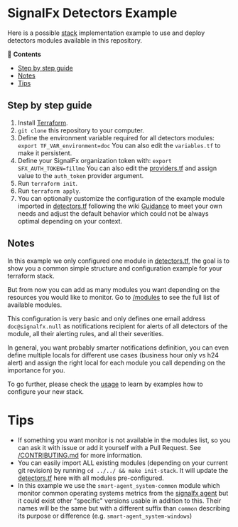 # SignalFx Detectors Example

Here is a possible
[stack](https://github.com/claranet/terraform-signalfx-detectors/wiki/Getting-started#stack)
implementation example to use and deploy detectors modules available in this repository.

<!-- START doctoc generated TOC please keep comment here to allow auto update -->
<!-- DON'T EDIT THIS SECTION, INSTEAD RE-RUN doctoc TO UPDATE -->
:link: **Contents**

  - [Step by step guide](#step-by-step-guide)
  - [Notes](#notes)
- [Tips](#tips)

<!-- END doctoc generated TOC please keep comment here to allow auto update -->

## Step by step guide

1. Install [Terraform](https://www.terraform.io/).
1. `git clone` this repository to your computer.
1. Define the environment variable required for all detectors modules:
   `export TF_VAR_environment=doc`
   You can also edit the `variables.tf` to make it persistent.
1. Define your SignalFx organization token with:
   `export SFX_AUTH_TOKEN=fillme`
   You can also edit the [providers.tf](providers.tf) and assign value
   to the `auth_token` provider argument.
1. Run `terraform init`.
1. Run `terraform apply`.
1. You can optionally customize the configuration of the example module
   imported in [detectors.tf](detectors.tf) following the wiki
   [Guidance](https://github.com/claranet/terraform-signalfx-detectors/wiki/Guidance)
   to meet your own needs and adjust the default behavior which could
   not be always optimal depending on your context.

## Notes

In this example we only configured one module in [detectors.tf](detectors.tf),
the goal is to show you a common simple structure and configuration example
for your terraform stack.

But from now you can add as many modules you want depending on the resources
you would like to monitor. Go to [/modules](../../modules/README.md) to see the full
list of available modules.

This configuration is very basic and only defines one email address `doc@signalfx.null` as notifications
recipient for alerts of all detectors of the module, all their alerting rules, and all their severities.

In general, you want probably smarter notifications definition, you can even define multiple locals
for different use cases (business hour only vs h24 alert) and assign the right local for each module
you call depending on the importance for you.

To go further, please check the [usage](../usage/README.md) to learn by examples
how to configure your new stack.

# Tips

- If something you want monitor is not available in the modules list,
  so you can ask it with issue or add it yourself with a Pull Request.
  See [/CONTRIBUTING.md](../../CONTRIBUTING.md) for more information.
- You can easily import ALL existing modules (depending on your current
  git revision) by running `cd ../../ && make init-stack`.
  It will update the [detectors.tf](detectors.tf) here with all modules
  pre-configured.
- In this example we use the `smart-agent_system-common` module which
  monitor common operating systems metrics from the [signalfx
  agent](https://github.com/signalfx/signalfx-agent/) but it could exist
  other "specific" versions usable in addition to this. Their names will
  be the same but with a different suffix than `common` describing its
  purpose or difference (e.g. `smart-agent_system-windows`)
